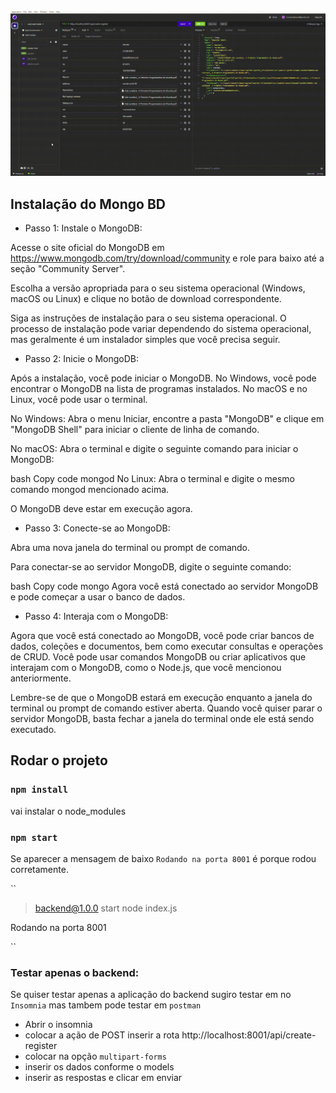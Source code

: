 <img src="../backend/public/img/Insomnia-2023-11-03-16-04-27.gif"/>


## Instalação do Mongo BD

- Passo 1: Instale o MongoDB:

Acesse o site oficial do MongoDB em https://www.mongodb.com/try/download/community e role para baixo até a seção "Community Server".

Escolha a versão apropriada para o seu sistema operacional (Windows, macOS ou Linux) e clique no botão de download correspondente.

Siga as instruções de instalação para o seu sistema operacional. O processo de instalação pode variar dependendo do sistema operacional, mas geralmente é um instalador simples que você precisa seguir.

- Passo 2: Inicie o MongoDB:

Após a instalação, você pode iniciar o MongoDB. No Windows, você pode encontrar o MongoDB na lista de programas instalados. No macOS e no Linux, você pode usar o terminal.

No Windows: Abra o menu Iniciar, encontre a pasta "MongoDB" e clique em "MongoDB Shell" para iniciar o cliente de linha de comando.

No macOS: Abra o terminal e digite o seguinte comando para iniciar o MongoDB:

bash
Copy code
mongod
No Linux: Abra o terminal e digite o mesmo comando mongod mencionado acima.

O MongoDB deve estar em execução agora.

- Passo 3: Conecte-se ao MongoDB:

Abra uma nova janela do terminal ou prompt de comando.

Para conectar-se ao servidor MongoDB, digite o seguinte comando:

bash
Copy code
mongo
Agora você está conectado ao servidor MongoDB e pode começar a usar o banco de dados.

- Passo 4: Interaja com o MongoDB:

Agora que você está conectado ao MongoDB, você pode criar bancos de dados, coleções e documentos, bem como executar consultas e operações de CRUD. Você pode usar comandos MongoDB ou criar aplicativos que interajam com o MongoDB, como o Node.js, que você mencionou anteriormente.

Lembre-se de que o MongoDB estará em execução enquanto a janela do terminal ou prompt de comando estiver aberta. Quando você quiser parar o servidor MongoDB, basta fechar a janela do terminal onde ele está sendo executado.

## Rodar o projeto 

### `npm install`

vai instalar o node_modules

### `npm start`

Se aparecer a mensagem de baixo `Rodando na porta 8001` é porque rodou corretamente.

``
> backend@1.0.0 start
> node index.js

Rodando na porta 8001

``

### Testar apenas o backend: 

Se quiser testar apenas a aplicação do backend sugiro testar em no `Insomnia` mas tambem pode testar em `postman`
- Abrir o insomnia 
- colocar a ação de POST inserir a rota http://localhost:8001/api/create-register
- colocar na opção `multipart-forms`
- inserir os dados conforme o models
- inserir as respostas 
e clicar em enviar

